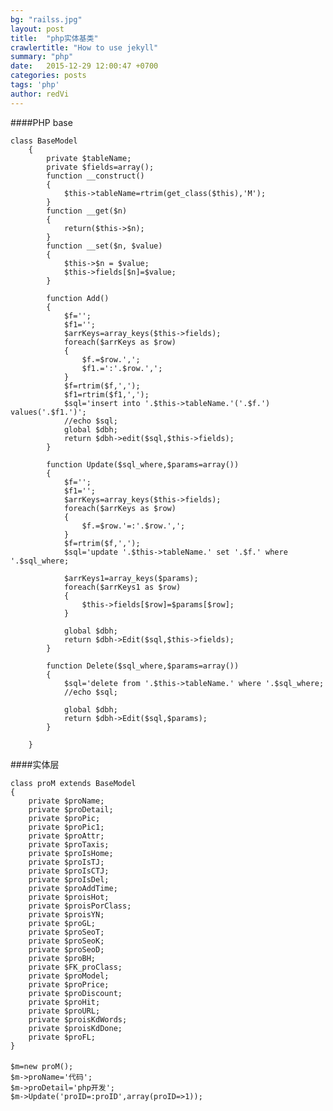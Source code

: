 ```yaml
---
bg: "railss.jpg"
layout: post
title:  "php实体基类"
crawlertitle: "How to use jekyll"
summary: "php"
date:   2015-12-29 12:00:47 +0700
categories: posts
tags: 'php'
author: redVi
---
```


####PHP  base

	class BaseModel
	    {
	        private $tableName;
	        private $fields=array();
	        function __construct()
	        {
	            $this->tableName=rtrim(get_class($this),'M');
	        }
	        function __get($n)
	        {
	            return($this->$n);
	        }
	        function __set($n, $value)
	        {
	            $this->$n = $value;
	            $this->fields[$n]=$value;
	        }

	        function Add()
	        {
	            $f='';
	            $f1='';
	            $arrKeys=array_keys($this->fields);
	            foreach($arrKeys as $row)
	            {
	                $f.=$row.',';
	                $f1.=':'.$row.',';
	            }
	            $f=rtrim($f,',');
	            $f1=rtrim($f1,',');
	            $sql='insert into '.$this->tableName.'('.$f.') values('.$f1.')';
	            //echo $sql;
	            global $dbh;
	            return $dbh->edit($sql,$this->fields);
	        }

	        function Update($sql_where,$params=array())
	        {
	            $f='';
	            $f1='';
	            $arrKeys=array_keys($this->fields);        
	            foreach($arrKeys as $row)
	            {
	                $f.=$row.'=:'.$row.',';
	            }
	            $f=rtrim($f,',');
	            $sql='update '.$this->tableName.' set '.$f.' where '.$sql_where;
	            
	            $arrKeys1=array_keys($params);
	            foreach($arrKeys1 as $row)
	            {
	                $this->fields[$row]=$params[$row];
	            }
	            
	            global $dbh;
	            return $dbh->Edit($sql,$this->fields);
	        }
	        
	        function Delete($sql_where,$params=array())
	        {
	            $sql='delete from '.$this->tableName.' where '.$sql_where;
	            //echo $sql;
	            
	            global $dbh;
	            return $dbh->Edit($sql,$params);
	        }

	    }

####实体层

	class proM extends BaseModel
	{
	    private $proName;
	    private $proDetail;
	    private $proPic;
	    private $proPic1;
	    private $proAttr;
	    private $proTaxis;
	    private $proIsHome;
	    private $proIsTJ;
	    private $proIsCTJ;
	    private $proIsDel;
	    private $proAddTime;
	    private $proisHot;
	    private $proisPorClass;
	    private $proisYN;
	    private $proGL;
	    private $proSeoT;
	    private $proSeoK;
	    private $proSeoD;
	    private $proBH;
	    private $FK_proClass;
	    private $proModel;
	    private $proPrice;
	    private $proDiscount;
	    private $proHit;
	    private $proURL;
	    private $proisKdWords;
	    private $proisKdDone;
	    private $proFL;
	}	

####

	$m=new proM();
	$m->proName='代码';
	$m->proDetail='php开发';
	$m->Update('proID=:proID',array(proID=>1));